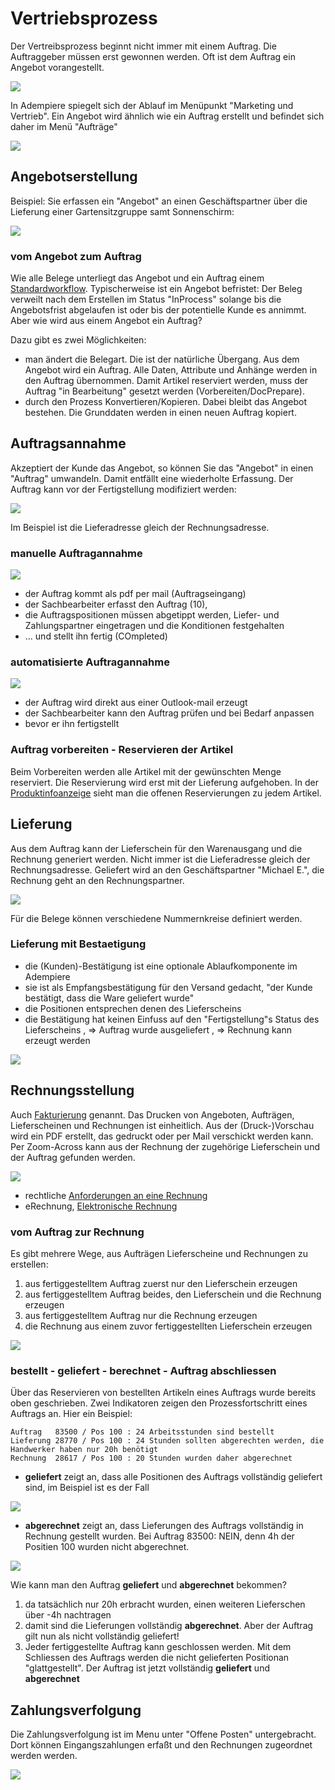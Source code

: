 # Vertriebsprozess

Der Vertreibsprozess beginnt nicht immer mit einem Auftrag. Die Auftraggeber müssen erst gewonnen werden. Oft ist dem Auftrag ein Angebot vorangestellt.

![](../.gitbook/assets/process-sales.PNG)

In Adempiere spiegelt sich der Ablauf im Menüpunkt "Marketing und Vertrieb". Ein Angebot wird ähnlich wie ein Auftrag erstellt und befindet sich daher im Menü "Aufträge"

![](../.gitbook/assets/menu-sales-de.PNG)

## Angebotserstellung

Beispiel: Sie erfassen ein "Angebot" an einen Geschäftspartner über die Lieferung einer Gartensitzgruppe samt Sonnenschirm:

![](../.gitbook/assets/sales-angebot.PNG)

### vom Angebot zum Auftrag

Wie alle Belege unterliegt das Angebot und ein Auftrag einem [Standardworkflow](2.bprocess+menu.md#geschaeftsprozess-als-workflow). Typischerweise ist ein Angebot befristet: Der Beleg verweilt nach dem Erstellen im Status "InProcess" solange bis die Angebotsfrist abgelaufen ist oder bis der potentielle Kunde es annimmt. Aber wie wird aus einem Angebot ein Auftrag?


Dazu gibt es zwei Möglichkeiten:

* man ändert die Belegart. Die ist der natürliche Übergang. Aus dem Angebot wird ein Auftrag. Alle Daten, Attribute und Anhänge werden in den Auftrag übernommen. Damit Artikel reserviert werden, muss der Auftrag "in Bearbeitung" gesetzt werden (Vorbereiten/DocPrepare).
* durch den Prozess Konvertieren/Kopieren. Dabei bleibt das Angebot bestehen. Die Grunddaten werden in einen neuen Auftrag kopiert. 

## Auftragsannahme

Akzeptiert der Kunde das Angebot, so können Sie das "Angebot" in einen "Auftrag" umwandeln. Damit entfällt eine wiederholte Erfassung. Der Auftrag kann vor der Fertigstellung modifiziert werden:

![](../.gitbook/assets/sales-angebot2auftrag.PNG)

Im Beispiel ist die Lieferadresse gleich der Rechnungsadresse. 

### manuelle Auftragannahme

![](../.gitbook/assets/sales-createmanuell.png)

* der Auftrag kommt als pdf per mail (Auftragseingang) 
* der Sachbearbeiter erfasst den Auftrag (10),  
* die Auftragspositionen müssen abgetippt werden, Liefer- und Zahlungspartner eingetragen und die Konditionen festgehalten 
* ... und stellt ihn fertig (COmpleted) 

### automatisierte Auftragannahme

![](../.gitbook/assets/sales-createauto.png)

* der Auftrag wird direkt aus einer Outlook-mail erzeugt 
* der Sachbearbeiter kann den Auftrag prüfen und bei Bedarf anpassen
* bevor er ihn fertigstellt

### Auftrag vorbereiten - Reservieren der Artikel

Beim Vorbereiten werden alle Artikel mit der gewünschten Menge reserviert. Die Reservierung wird erst mit der Lieferung aufgehoben. In der [Produktinfoanzeige](2.5-mm#produktinfo) sieht man die offenen Reservierungen zu jedem Artikel.

## Lieferung

Aus dem Auftrag kann der Lieferschein für den Warenausgang und die Rechnung generiert werden. Nicht immer ist die Lieferadresse gleich der Rechnungsadresse. Geliefert wird an den Geschäftspartner "Michael E.", die Rechnung geht an den Rechnungspartner. 

![](../.gitbook/assets/sales-auftrag-lieferung-rechnung.PNG)

Für die Belege können verschiedene Nummernkreise definiert werden.

### Lieferung mit Bestaetigung

* die (Kunden)-Bestätigung ist eine optionale Ablaufkomponente im Adempiere
* sie ist als Empfangsbestätigung für den Versand gedacht, "der Kunde bestätigt, dass die Ware geliefert wurde"
* die Positionen entsprechen denen des Lieferscheins
* die Bestätigung hat keinen Einfuss auf den "Fertigstellung"s Status des Lieferscheins , => Auftrag wurde ausgeliefert , => Rechnung kann erzeugt werden 

![](../.gitbook/assets/wf-Lieferung-bigpic.PNG)

## Rechnungsstellung

Auch [Fakturierung](https://de.wikipedia.org/wiki/Fakturierung) genannt. Das Drucken von Angeboten, Aufträgen, Lieferscheinen und Rechnungen ist einheitlich. Aus der (Druck-)Vorschau wird ein PDF erstellt, das gedruckt oder per Mail verschickt werden kann. 
Per Zoom-Across kann aus der Rechnung der zugehörige Lieferschein und der Auftrag gefunden werden. 

![](../.gitbook/assets/sales-rechnung-zoomacross.PNG)

* rechtliche [Anforderungen an eine Rechnung](https://de.wikipedia.org/wiki/Fakturierung#Mindestanforderungen)
* eRechnung, [Elektronische Rechnung](https://de.wikipedia.org/wiki/Elektronische_Rechnung)

### vom Auftrag zur Rechnung

Es gibt mehrere Wege, aus Aufträgen Lieferscheine und Rechnungen zu erstellen:

1. aus fertiggestelltem Auftrag zuerst nur den Lieferschein erzeugen
1. aus fertiggestelltem Auftrag beides, den Lieferschein und die Rechnung erzeugen
1. aus fertiggestelltem Auftrag nur die Rechnung erzeugen
1. die Rechnung aus einem zuvor fertiggestellten Lieferschein erzeugen
 
![](../.gitbook/assets/sales-erzeugenLieferscheine+Rechnungen.png)

### bestellt - geliefert - berechnet - Auftrag abschliessen

Über das Reservieren von bestellten Artikeln eines Auftrags wurde bereits oben geschrieben. Zwei Indikatoren zeigen den Prozessfortschritt eines Auftrags an. Hier ein Beispiel:
 
```
Auftrag   83500 / Pos 100 : 24 Arbeitsstunden sind bestellt
Lieferung 28770 / Pos 100 : 24 Stunden sollten abgerechten werden, die Handwerker haben nur 20h benötigt
Rechnung  28617 / Pos 100 : 20 Stunden wurden daher abgerechnet
```
 
* **geliefert** zeigt an, dass alle Positionen des Auftrags vollständig geliefert sind, im Beispiel ist es der Fall

![](../.gitbook/assets/sales-Auftrag-geliefert.png)

* **abgerechnet** zeigt an, dass Lieferungen des Auftrags vollständig in Rechnung gestellt wurden. Bei Auftrag 83500: NEIN, denn 4h der  Positien 100 wurden nicht abgerechnet.

![](../.gitbook/assets/sales-Auftrag-abgerechnet.png)

Wie kann man den Auftrag **geliefert** und **abgerechnet** bekommen?

1. da tatsächlich nur 20h erbracht wurden, einen weiteren Lieferschen über -4h nachtragen
1. damit sind die Lieferungen vollständig **abgerechnet**. Aber der Auftrag gilt nun als nicht vollständig geliefert!
1. Jeder fertiggestellte Auftrag kann geschlossen werden. Mit dem Schliessen des Auftrags werden die nicht gelieferten Positionan "glattgestellt". Der Auftrag ist jetzt vollständig **geliefert** und **abgerechnet**

## Zahlungsverfolgung

Die Zahlungsverfolgung ist im Menu unter "Offene Posten" untergebracht. Dort können Eingangszahlungen erfaßt und den Rechnungen zugeordnet werden werden.

![](../.gitbook/assets/menu-openitems.PNG)